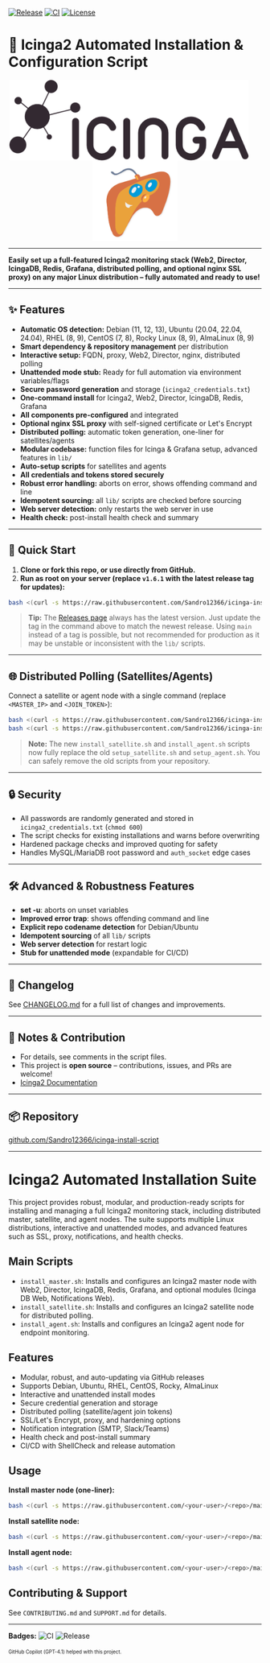 [![Release](https://img.shields.io/github/v/release/Sandro12366/icinga-install-script?style=flat-square)](https://github.com/Sandro12366/icinga-install-script/releases)
[![CI](https://github.com/Sandro12366/icinga-install-script/actions/workflows/ci.yml/badge.svg)](https://github.com/Sandro12366/icinga-install-script/actions)
[![License](https://img.shields.io/github/license/Sandro12366/icinga-install-script?style=flat-square)](LICENSE)

# 🚀 Icinga2 Automated Installation & Configuration Script

<p align="center">
  <picture style="display:inline-block; vertical-align:middle;">
    <source srcset="media/icinga-logo-invert-screen-export-small.png" media="(prefers-color-scheme: dark)">
    <img alt="Icinga2 Logo" src="media/icinga-logo-screen-export-small.png" height="160" style="display:inline-block; vertical-align:middle; margin-right:24px;">
  </picture>
  <span style="pointer-events:none;">
    <img alt="SanLinAT Logo" src="media/logo-nobackround_orig.png" height="160" style="display:inline-block; vertical-align:middle;">
  </span>
</p>

---

**Easily set up a full-featured Icinga2 monitoring stack (Web2, Director, IcingaDB, Redis, Grafana, distributed polling, and optional nginx SSL proxy) on any major Linux distribution – fully automated and ready to use!**

---

## ✨ Features

- **Automatic OS detection:** Debian (11, 12, 13), Ubuntu (20.04, 22.04, 24.04), RHEL (8, 9), CentOS (7, 8), Rocky Linux (8, 9), AlmaLinux (8, 9)
- **Smart dependency & repository management** per distribution
- **Interactive setup:** FQDN, proxy, Web2, Director, nginx, distributed polling
- **Unattended mode stub:** Ready for full automation via environment variables/flags
- **Secure password generation** and storage (`icinga2_credentials.txt`)
- **One-command install** for Icinga2, Web2, Director, IcingaDB, Redis, Grafana
- **All components pre-configured** and integrated
- **Optional nginx SSL proxy** with self-signed certificate or Let's Encrypt
- **Distributed polling:** automatic token generation, one-liner for satellites/agents
- **Modular codebase:** function files for Icinga & Grafana setup, advanced features in `lib/`
- **Auto-setup scripts** for satellites and agents
- **All credentials and tokens stored securely**
- **Robust error handling:** aborts on error, shows offending command and line
- **Idempotent sourcing:** all `lib/` scripts are checked before sourcing
- **Web server detection:** only restarts the web server in use
- **Health check:** post-install health check and summary

---

## 🚦 Quick Start

1. **Clone or fork this repo, or use directly from GitHub.**
2. **Run as root on your server (replace `v1.6.1` with the latest release tag for updates):**

```sh
bash <(curl -s https://raw.githubusercontent.com/Sandro12366/icinga-install-script/v1.6.1/install_master.sh)
```

> **Tip:** The [Releases page](https://github.com/Sandro12366/icinga-install-script/releases) always has the latest version. Just update the tag in the command above to match the newest release. Using `main` instead of a tag is possible, but not recommended for production as it may be unstable or inconsistent with the `lib/` scripts.

---

## 🌐 Distributed Polling (Satellites/Agents)

Connect a satellite or agent node with a single command (replace `<MASTER_IP>` and `<JOIN_TOKEN>`):

```sh
bash <(curl -s https://raw.githubusercontent.com/Sandro12366/icinga-install-script/v1.6.1/install_satellite.sh) <MASTER_IP> <JOIN_TOKEN>
bash <(curl -s https://raw.githubusercontent.com/Sandro12366/icinga-install-script/v1.6.1/install_agent.sh) <MASTER_IP> <JOIN_TOKEN>
```

> **Note:** The new `install_satellite.sh` and `install_agent.sh` scripts now fully replace the old `setup_satellite.sh` and `setup_agent.sh`. You can safely remove the old scripts from your repository.

---

## 🔒 Security

- All passwords are randomly generated and stored in `icinga2_credentials.txt` (`chmod 600`)
- The script checks for existing installations and warns before overwriting
- Hardened package checks and improved quoting for safety
- Handles MySQL/MariaDB root password and `auth_socket` edge cases

---

## 🛠️ Advanced & Robustness Features

- **set -u**: aborts on unset variables
- **Improved error trap**: shows offending command and line
- **Explicit repo codename detection** for Debian/Ubuntu
- **Idempotent sourcing** of all `lib/` scripts
- **Web server detection** for restart logic
- **Stub for unattended mode** (expandable for CI/CD)

---

## 📝 Changelog

See [CHANGELOG.md](CHANGELOG.md) for a full list of changes and improvements.

---

## 📝 Notes & Contribution

- For details, see comments in the script files.
- This project is **open source** – contributions, issues, and PRs are welcome!
- [Icinga2 Documentation](https://icinga.com/docs/)

---

## 📦 Repository

[github.com/Sandro12366/icinga-install-script](https://github.com/Sandro12366/icinga-install-script)

---

# Icinga2 Automated Installation Suite

This project provides robust, modular, and production-ready scripts for installing and managing a full Icinga2 monitoring stack, including distributed master, satellite, and agent nodes. The suite supports multiple Linux distributions, interactive and unattended modes, and advanced features such as SSL, proxy, notifications, and health checks.

## Main Scripts

- `install_master.sh`: Installs and configures an Icinga2 master node with Web2, Director, IcingaDB, Redis, Grafana, and optional modules (Icinga DB Web, Notifications Web).
- `install_satellite.sh`: Installs and configures an Icinga2 satellite node for distributed polling.
- `install_agent.sh`: Installs and configures an Icinga2 agent node for endpoint monitoring.

## Features
- Modular, robust, and auto-updating via GitHub releases
- Supports Debian, Ubuntu, RHEL, CentOS, Rocky, AlmaLinux
- Interactive and unattended install modes
- Secure credential generation and storage
- Distributed polling (satellite/agent join tokens)
- SSL/Let's Encrypt, proxy, and hardening options
- Notification integration (SMTP, Slack/Teams)
- Health check and post-install summary
- CI/CD with ShellCheck and release automation

## Usage

**Install master node (one-liner):**
```bash
bash <(curl -s https://raw.githubusercontent.com/<your-user>/<repo>/main/install_master.sh)
```

**Install satellite node:**
```bash
bash <(curl -s https://raw.githubusercontent.com/<your-user>/<repo>/main/install_satellite.sh) <MASTER_IP> <JOIN_TOKEN>
```

**Install agent node:**
```bash
bash <(curl -s https://raw.githubusercontent.com/<your-user>/<repo>/main/install_agent.sh) <MASTER_IP> <JOIN_TOKEN>
```

## Contributing & Support
See `CONTRIBUTING.md` and `SUPPORT.md` for details.

---

**Badges:**
![CI](https://github.com/<your-user>/<repo>/actions/workflows/ci.yml/badge.svg)
![Release](https://github.com/<your-user>/<repo>/actions/workflows/release.yml/badge.svg)

<sub><sup>GitHub Copilot (GPT-4.1) helped with this project.</sup></sub>
